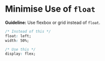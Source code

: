 # Minimise Use of `float`

**Guideline:** Use flexbox or grid instead of `float`.

```css
/* Instead of this */
float: left;
width: 50%;

/* Use this */
display: flex;
```

